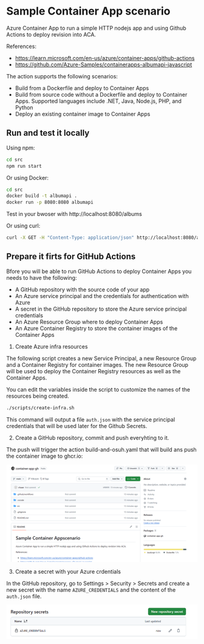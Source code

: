# Sample Container App scenario

Azure Container App to run a simple HTTP nodejs app and using Github Actions to deploy revision into ACA.

References:
- https://learn.microsoft.com/en-us/azure/container-apps/github-actions
- https://github.com/Azure-Samples/containerapps-albumapi-javascript


The action supports the following scenarios:
- Build from a Dockerfile and deploy to Container Apps
- Build from source code without a Dockerfile and deploy to Container Apps. Supported languages include .NET, Java, Node.js, PHP, and Python
- Deploy an existing container image to Container Apps


## Run and test it locally

Using npm:

```bash	
cd src
npm run start
```

Or using Docker:

```bash
cd src
docker build -t albumapi .
docker run -p 8080:8080 albumapi
```

Test in your bwoser with http://localhost:8080/albums

Or using curl:

```bash
curl -X GET -H "Content-Type: application/json" http://localhost:8080/albums
```

## Prepare it firts for GitHub Actions

Bfore you will be able to run GitHub Actions to deploy Container Apps you needs to have the following:
- A GitHub repository with the source code of your app
- An Azure service principal and the credentials for authentication with Azure
- A secret in the GitHub repository to store the Azure service principal credentials
- An Azure Resource Group where to deploy Container Apps
- An Azure Container Registry to store the container images of the Container Apps

1. Create Azure infra resources

The following script creates a new Service Principal, a new Resource Group and a Container Registry for container images. The new Resource Group will be used to deploy the Container Registry resources as well as the Container Apps.

You can edit the variables inside the script to customize the names of the resources being created.

```bash
./scripts/create-infra.sh
```

This command will output a file `auth.json` with the service principal credentials that will be used later for the Github Secrets.

2. Create a GitHub repository, commit and push everyhting to it.

The push will trigger the action build-and-osuh.yaml that will build ans push the container image to ghcr.io:

![alt text](image.png)

3. Create a secret with your Azure crdentials

In the GitHub repository, go to Settings > Security > Secrets and create a new secret with the name `AZURE_CREDENTIALS` and the content of the `auth.json` file.

![alt text](image-1.png)

